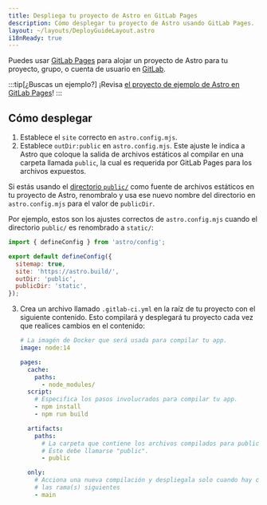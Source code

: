 ```yaml
---
title: Despliega tu proyecto de Astro en GitLab Pages
description: Cómo desplegar tu proyecto de Astro usando GitLab Pages.
layout: ~/layouts/DeployGuideLayout.astro
i18nReady: true
---
```


Puedes usar [GitLab Pages](https://pages.gitlab.io/) para alojar un proyecto de Astro para tu proyecto, grupo, o cuenta de usuario en [GitLab](https://about.gitlab.com/).

:::tip[¿Buscas un ejemplo?]
¡Revisa [el proyecto de ejemplo de Astro en GitLab Pages](https://gitlab.com/pages/astro)!
:::

## Cómo desplegar

1. Establece el `site` correcto en `astro.config.mjs`.
2. Establece `outDir:public` en `astro.config.mjs`. Este ajuste le indica a Astro que coloque la salida de archivos estáticos al compilar en una carpeta llamada `public`, la cual es requerida por GitLab Pages para los archivos expuestos.

Si estás usando el [directorio `public/`](/es/core-concepts/project-structure/#public) como fuente de archivos estáticos en tu proyecto de Astro, renombralo y usa ese nuevo nombre del directorio en `astro.config.mjs` para el valor de `publicDir`.

Por ejemplo, estos son los ajustes correctos de `astro.config.mjs` cuando el directorio `public/` es renombrado a `static/`:

   ```js
   import { defineConfig } from 'astro/config';

   export default defineConfig({
     sitemap: true,
     site: 'https://astro.build/',
     outDir: 'public',
     publicDir: 'static',
   });
   ```

3. Crea un archivo llamado `.gitlab-ci.yml` en la raíz de tu proyecto con el siguiente contenido. Esto compilará y desplegará tu proyecto cada vez que realices cambios en el contenido:

   ```yaml
   # La imagén de Docker que será usada para compilar tu app.
   image: node:14

   pages:
     cache:
       paths:
         - node_modules/
     script:
       # Especifica los pasos involucrados para compilar tu app.
       - npm install
       - npm run build

     artifacts:
       paths:
         # La carpeta que contiene los archivos compilados para publicarse.
         # Éste debe llamarse "public".
         - public

     only:
       # Acciona una nueva compilación y despliegala solo cuando hay cambios en
       # las rama(s) siguientes
       - main
   ```
